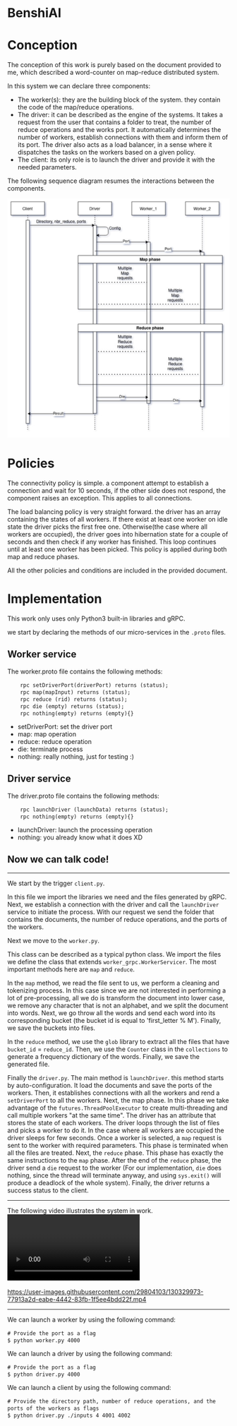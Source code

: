# BenshiAI

# **Conception**

The conception of this work is purely based on the document provided to me, which described a word-counter on map-reduce distributed system.

In this system we can declare three components:

- The worker(s): they are the building block of the system. they contain the code of the map/reduce operations.
- The driver: it can be described as the engine of the systems. It takes a request from the user that contains a folder to treat, the number of reduce operations and the works port. It automatically determines the number of workers, establish connections with them and inform them of its port. The driver also acts as a load balancer, in a sense where it dispatches the tasks on the workers based on a given policy.
- The client: its only role is to launch the driver and provide it with the needed parameters.

The following sequence diagram resumes the interactions between the components.

![alt text](./fig/seq.jpg)

# **Policies**
The connectivity policy is simple. a component attempt to establish a connection and wait for 10 seconds, if the other side does not respond, the component raises an exception. This applies to all connections.

The load balancing policy is very straight forward. the driver has an array containing the states of all workers. If there exist at least one worker on idle state the driver picks the first free one. Otherwise(the case where all workers are occupied), the driver goes into hibernation state for a couple of seconds and then check if any worker has finished. This loop continues until at least one worker has been picked. This policy is applied during both map and reduce phases.

All the other policies and conditions are included in the provided document.

# **Implementation**

This work only uses only Python3 built-in libraries and gRPC.

we start by declaring the methods of our micro-services in the ```.proto``` files.

## Worker service
The worker.proto file contains the following methods:
```
    rpc setDriverPort(driverPort) returns (status);
    rpc map(mapInput) returns (status);
    rpc reduce (rid) returns (status);
    rpc die (empty) returns (status);
    rpc nothing(empty) returns (empty){}
```
- setDriverPort: set the driver port
- map: map operation
- reduce: reduce operation
- die: terminate process
- nothing: really nothing, just for testing :)

## Driver service
The driver.proto file contains the following methods:
```
    rpc launchDriver (launchData) returns (status);
    rpc nothing(empty) returns (empty){}
```
- launchDriver: launch the processing operation
- nothing: you already know what it does XD

## Now we can talk code!

---

We start by the trigger `client.py`.

In this file we import the libraries we need and the files generated by gRPC. Next, we establish a connection with the driver and call the `launchDriver` service to initiate the process. With our request we send the folder that contains the documents, the number of reduce operations, and the ports of the workers.

Next we move to the `worker.py`.

This class can be described as a typical python class. We import the files we define the class that extends `worker_grpc.WorkerServicer`. The most important methods here are `map` and `reduce`.

In the `map` method, we read the file sent to us, we perform a cleaning and tokenizing process. In this case since we are not interested in performing a lot of pre-processing, all we do is transform the document into lower case, we remove any character that is not an alphabet, and we split the document into words. Next, we go throw all the words and send each word into its corresponding bucket (the bucket id is equal to 'first_letter % M'). Finally, we save the buckets into files.

In the `reduce` method, we use the `glob` library to extract all the files that have `bucket_id` = `reduce_id`. Then, we use the `Counter` class in the `collections` to generate a frequency dictionary of the words. Finally, we save the generated file.

Finally the `driver.py`. The main method is `launchDriver`. this method starts by auto-configuration. It load the documents and save the ports of the workers. Then, it establishes connections with all the workers and rend a `setDriverPort` to all the workers. Next, the map phase. In this phase we take advantage of the `futures.ThreadPoolExecutor` to create multi-threading and call multiple workers "at the same time". The driver has an attribute that stores the state of each workers. The driver loops through the list of files and picks a worker to do it. In the case where all workers are occupied the driver sleeps for few seconds. Once a worker is selected, a `map` request is sent to the worker with required parameters. This phase is terminated when all the files are treated. Next, the `reduce` phase. This phase has exactly the same instructions to the `map` phase. After the end of the `reduce` phase, the driver send a `die` request to the worker (For our implementation, `die` does nothing, since the thread will terminate anyway, and using `sys.exit()` will produce a deadlock of the whole system). Finally, the driver returns a success status to the client.

---
The following video illustrates the system in work.
![alt text](./vid/test.mp4)


https://user-images.githubusercontent.com/29804103/130329973-77913a2d-eabe-4442-83fb-1f5ee4bdd22f.mp4

---

We can launch a worker by using the following command:
```
# Provide the port as a flag
$ python worker.py 4000
```

We can launch a driver by using the following command:
```
# Provide the port as a flag
$ python driver.py 4000
```

We can launch a client by using the following command:
```
# Provide the directory path, number of reduce operations, and the ports of the workers as flags
$ python driver.py ./inputs 4 4001 4002
```
